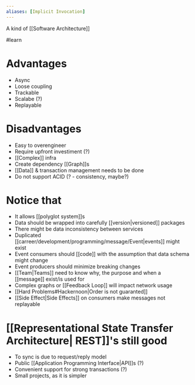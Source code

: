 ```yaml
---
aliases: [Implicit Invocation]
---
```


A kind of [[Software Architecture]]

#learn

# Advantages

- Async
- Loose coupling
- Trackable
- Scalabe (?)
- Replayable

# Disadvantages

- Easy to overengineer
- Require upfront investiment (?)
- [[Complex]] infra
- Create dependency [[Graph]]s
- [[Data]] & transaction management needs to be done
- Do not support ACID (? - consistency, maybe?)

# Notice that

- It allows [[polyglot system]]s
- Data should be wrapped into carefully [[version|versioned]] packages
- There might be data inconsistency between services
- Duplicated [[carreer/development/programming/message/Event|events]] might exist
- Event consumers should [[code]] with the assumption that data schema might change
- Event producers should minimize breaking changes
- [[Team|Teams]] need to know why, the purpose and when a [[message]] exist/is used for
- Complex graphs or [[Feedback Loop]] will impact network usage
- [[Hard Problems#Hackernoon|Order is not guaranted]]
- [[Side Effect|Side Effects]] on consumers make messages not replayable

# [[Representational State Transfer Architecture| REST]]'s still good

- To sync is due to request/reply model
- Public [[Application Programming Interface|API]]s (?)
- Convenient support for strong transactions (?)
- Small projects, as it is simpler
